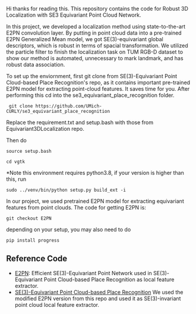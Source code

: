 Hi thanks for reading this.
This repository contains the code for Robust 3D Localization with SE3 Equivariant Point Cloud Network.

 In this project, we developed a localization method using state-to-the-art E2PN convolution layer. By putting in point cloud data into a pre-trained E2PN Generalized Mean model, we got SE(3)-equivariant global descriptors, which is robust in terms of spacial transformation. We utilized the particle filter to finish the localization task on TUM RGB-D dataset to show our method is automated, unnecessary to mark landmark, and has robust data association. 

 To set up the enviornment, first git clone from SE(3)-Equivariant Point Cloud-based Place Recognition's repo, as it contains important pre-trained E2PN model for extracting point-cloud features. It saves time for you. After performing this cd into the se3_equivariant_place_recognition folder.
``` 
 git clone https://github.com/UMich-CURLY/se3_equivariant_place_recognition
```
Replace the requirement.txt and setup.bash with those from Equivariant3DLocalization repo.

Then do
```
source setup.bash

cd vgtk
```
*Note this environment requires python3.8, if your version is higher than this, run
```
sudo ../venv/bin/python setup.py build_ext -i
```
In our project, we used pretrained E2PN model for extracting equivariant features from point clouds. The code for getting E2PN is:
```
git checkout E2PN
```

depending on your setup, you may also need to do
```
pip install progress
```
## Reference Code
- [E2PN](https://github.com/minghanz/EPN_PointCloud): Efficient SE(3)-Equivariant Point Network used in SE(3)-Equivariant Point Cloud-based Place Recognition as local feature extractor.
- [SE(3)-Equivariant Point Cloud-based Place Recognition](https://github.com/UMich-CURLY/se3_equivariant_place_recognition) We used the modified E2PN version from this repo and used it as SE(3)-invariant point cloud local feature extractor.



